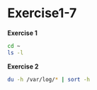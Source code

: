 # Exercise1-7
**Exercise 1**
```bash
cd ~
ls -l
```
**Exercise 2**
```bash
du -h /var/log/* | sort -h
```
